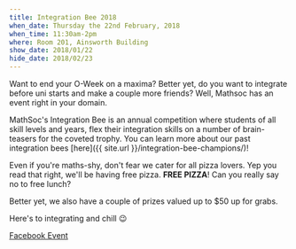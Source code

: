 ```yaml
---
title: Integration Bee 2018
when_date: Thursday the 22nd February, 2018
when_time: 11:30am-2pm
where: Room 201, Ainsworth Building
show_date: 2018/01/22
hide_date: 2018/02/23
---
```

Want to end your O-Week on a maxima? Better yet, do you want to integrate before uni starts and make a couple more friends? Well, Mathsoc has an event right in your domain. 

MathSoc's Integration Bee is an annual competition where students of all skill levels and years, flex their integration skills on a number of brain-teasers for the coveted trophy. You can learn more about our past integration bees [here]({{ site.url }}/integration-bee-champions/)!

Even if you're maths-shy, don't fear we cater for all pizza lovers. Yep you read that right, we'll be having free pizza. **FREE PIZZA**! Can you really say no to free lunch? 

Better yet, we also have a couple of prizes valued up to $50 up for grabs.

Here's to integrating and chill 😉

[Facebook Event](#)<br>